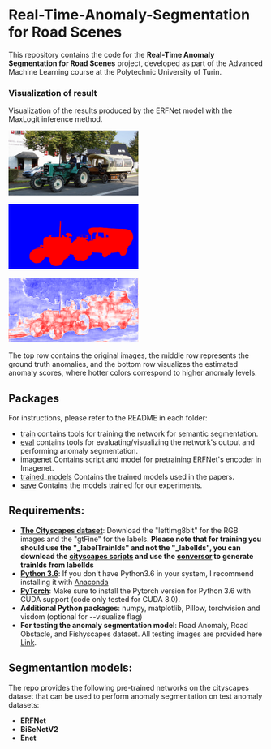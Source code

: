 # Real-Time-Anomaly-Segmentation for Road Scenes
This repository contains the code for the __Real-Time Anomaly Segmentation for Road Scenes__ project, developed as part of the Advanced Machine Learning course at the Polytechnic University of Turin. 


### Visualization of result
Visualization of the results produced by the ERFNet model with the MaxLogit inference method.


<p>
  <img src="samples/9_original.png" alt="Tractor" style="height:128px;width:256px;"/>
</p>
<p>
  <img src="samples/9_ground_truth_colored.png" alt="Tractor Ground Truth Anomaly" style="height:128px;width:256px;"/>
</p>
<p>
  <img src="samples/9_score.png" alt="Tractor Anomaly Scores" style="height:128px;width:256px;"/>
</p>
The top row contains the original images, the middle row represents the ground truth anomalies, and the bottom row visualizes the estimated anomaly scores, where hotter colors correspond to higher anomaly levels.


## Packages
For instructions, please refer to the README in each folder:

* [train](train) contains tools for training the network for semantic segmentation.
* [eval](eval) contains tools for evaluating/visualizing the network's output and performing anomaly segmentation.
* [imagenet](imagenet) Contains script and model for pretraining ERFNet's encoder in Imagenet.
* [trained_models](trained_models) Contains the trained models used in the papers. 
* [save](save) Contains the models trained for our experiments. 

## Requirements:

* [**The Cityscapes dataset**](https://www.cityscapes-dataset.com/): Download the "leftImg8bit" for the RGB images and the "gtFine" for the labels. **Please note that for training you should use the "_labelTrainIds" and not the "_labelIds", you can download the [cityscapes scripts](https://github.com/mcordts/cityscapesScripts) and use the [conversor](https://github.com/mcordts/cityscapesScripts/blob/master/cityscapesscripts/preparation/createTrainIdLabelImgs.py) to generate trainIds from labelIds**
* [**Python 3.6**](https://www.python.org/): If you don't have Python3.6 in your system, I recommend installing it with [Anaconda](https://www.anaconda.com/download/#linux)
* [**PyTorch**](http://pytorch.org/): Make sure to install the Pytorch version for Python 3.6 with CUDA support (code only tested for CUDA 8.0). 
* **Additional Python packages**: numpy, matplotlib, Pillow, torchvision and visdom (optional for --visualize flag)
* **For testing the anomaly segmentation model**: Road Anomaly, Road Obstacle, and Fishyscapes dataset. All testing images are provided here [Link](https://drive.google.com/file/d/1r2eFANvSlcUjxcerjC8l6dRa0slowMpx/view).

## Segmentantion models:
The repo provides the following pre-trained networks on the cityscapes dataset that can be used to perform anomaly segmentation on test anomaly datasets:
* __ERFNet__ 
* __BiSeNetV2__ 
* __Enet__ 

